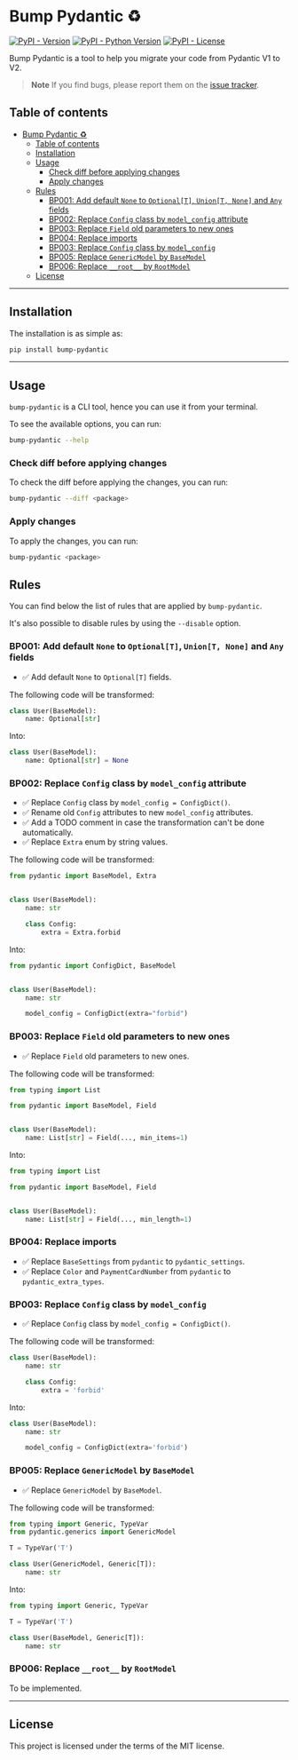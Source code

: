 # Bump Pydantic ♻️

[![PyPI - Version](https://img.shields.io/pypi/v/bump-pydantic.svg)](https://pypi.org/project/bump-pydantic)
[![PyPI - Python Version](https://img.shields.io/pypi/pyversions/bump-pydantic.svg)](https://pypi.org/project/bump-pydantic)
[![PyPI - License](https://img.shields.io/pypi/l/bump-pydantic.svg)](https://pypi.org/project/bump-pydantic)


Bump Pydantic is a tool to help you migrate your code from Pydantic V1 to V2.


> **Note**
> If you find bugs, please report them on the [issue tracker](https://github.com/pydantic/bump-pydantic/issues/new).

## Table of contents

- [Bump Pydantic ♻️](#bump-pydantic-️)
  - [Table of contents](#table-of-contents)
  - [Installation](#installation)
  - [Usage](#usage)
    - [Check diff before applying changes](#check-diff-before-applying-changes)
    - [Apply changes](#apply-changes)
  - [Rules](#rules)
    - [BP001: Add default `None` to `Optional[T]`, `Union[T, None]` and `Any` fields](#bp001-add-default-none-to-optionalt-uniont-none-and-any-fields)
    - [BP002: Replace `Config` class by `model_config` attribute](#bp002-replace-config-class-by-model_config-attribute)
    - [BP003: Replace `Field` old parameters to new ones](#bp003-replace-field-old-parameters-to-new-ones)
    - [BP004: Replace imports](#bp004-replace-imports)
    - [BP003: Replace `Config` class by `model_config`](#bp003-replace-config-class-by-model_config)
    - [BP005: Replace `GenericModel` by `BaseModel`](#bp005-replace-genericmodel-by-basemodel)
    - [BP006: Replace `__root__` by `RootModel`](#bp006-replace-__root__-by-rootmodel)
  - [License](#license)

---

## Installation

The installation is as simple as:

```bash
pip install bump-pydantic
```

---

## Usage

`bump-pydantic` is a CLI tool, hence you can use it from your terminal.

To see the available options, you can run:

```bash
bump-pydantic --help
```

### Check diff before applying changes

To check the diff before applying the changes, you can run:

```bash
bump-pydantic --diff <package>
```

### Apply changes

To apply the changes, you can run:

```bash
bump-pydantic <package>
```

## Rules

You can find below the list of rules that are applied by `bump-pydantic`.

It's also possible to disable rules by using the `--disable` option.

### BP001: Add default `None` to `Optional[T]`, `Union[T, None]` and `Any` fields

- ✅ Add default `None` to `Optional[T]` fields.

The following code will be transformed:

```py
class User(BaseModel):
    name: Optional[str]
```

Into:

```py
class User(BaseModel):
    name: Optional[str] = None
```

### BP002: Replace `Config` class by `model_config` attribute

- ✅ Replace `Config` class by `model_config = ConfigDict()`.
- ✅ Rename old `Config` attributes to new `model_config` attributes.
- ✅ Add a TODO comment in case the transformation can't be done automatically.
- ✅ Replace `Extra` enum by string values.

The following code will be transformed:

```py
from pydantic import BaseModel, Extra


class User(BaseModel):
    name: str

    class Config:
        extra = Extra.forbid
```

Into:

```py
from pydantic import ConfigDict, BaseModel


class User(BaseModel):
    name: str

    model_config = ConfigDict(extra="forbid")
```

### BP003: Replace `Field` old parameters to new ones

- ✅ Replace `Field` old parameters to new ones.

The following code will be transformed:

```py
from typing import List

from pydantic import BaseModel, Field


class User(BaseModel):
    name: List[str] = Field(..., min_items=1)
```

Into:

```py
from typing import List

from pydantic import BaseModel, Field


class User(BaseModel):
    name: List[str] = Field(..., min_length=1)
```

### BP004: Replace imports

- ✅ Replace `BaseSettings` from `pydantic` to `pydantic_settings`.
- ✅ Replace `Color` and `PaymentCardNumber` from `pydantic` to `pydantic_extra_types`.

### BP003: Replace `Config` class by `model_config`

- ✅ Replace `Config` class by `model_config = ConfigDict()`.

The following code will be transformed:

```py
class User(BaseModel):
    name: str

    class Config:
        extra = 'forbid'
```

Into:

```py
class User(BaseModel):
    name: str

    model_config = ConfigDict(extra='forbid')
```

### BP005: Replace `GenericModel` by `BaseModel`

- ✅ Replace `GenericModel` by `BaseModel`.

The following code will be transformed:

```py
from typing import Generic, TypeVar
from pydantic.generics import GenericModel

T = TypeVar('T')

class User(GenericModel, Generic[T]):
    name: str
```

Into:

```py
from typing import Generic, TypeVar

T = TypeVar('T')

class User(BaseModel, Generic[T]):
    name: str
```

### BP006: Replace `__root__` by `RootModel`

To be implemented.

---

## License

This project is licensed under the terms of the MIT license.
